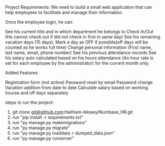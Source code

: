 Project Requirements:
We need to build a small web application that can help employees to facilitate and manage their information.

Once the employee login, he can:

See his current title and in which department he belongs to
Check In/Out (He cannot check out if did not check in first in same day)
See his remaining vacation days (15 days).
Mark a day as OFF if possible(off days will be counted as he works full time)
Change personal information (First name, last name, email, phone number)
See his previous attendance records
See his salary auto calculated based on his hours attendance (An hour rate is set for each employee by the administrator) for the current month only.

Added Features:

Registration form (not active)
Password reset by email
Password change
Vacation addition from date to date
Calculate salary based on working hourse and off days separately


steps to run the project:

1) git clone git@github.com:Haitham-Ikkawy/Numbase_HR.git
2) run "pip install -r requirements.txt"
3) run "py manage.py makemigrations"
4) run "py manage.py migrate"
5) run "py manage.py loaddata < dumped_data.json"
6) run "py manage.py runserver"





